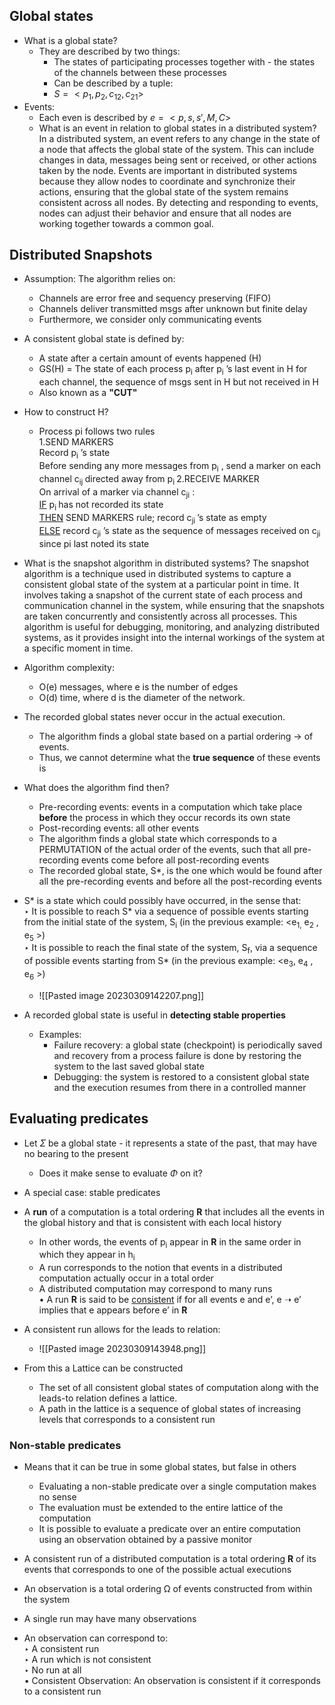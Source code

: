 ## Global states
* What is a global state?
	* They are described by two things:
		* The states of participating processes together with - the states of the channels between these processes
		* Can be described by a tuple:
		* $S = <p_1,p_2,c_{12},c_{21}>$ 
* Events:
	* Each even is described by $e = <p,s,s',M,C>$  
	* What is an event in relation to global states in a distributed system?
		In a distributed system, an event refers to any change in the state of a node that affects the global state of the system. This can include changes in data, messages being sent or received, or other actions taken by the node. Events are important in distributed systems because they allow nodes to coordinate and synchronize their actions, ensuring that the global state of the system remains consistent across all nodes. By detecting and responding to events, nodes can adjust their behavior and ensure that all nodes are working together towards a common goal.

## Distributed Snapshots
* Assumption: The algorithm relies on:
	* Channels are error free and sequency preserving (FIFO)
	* Channels deliver transmitted msgs after unknown but finite delay
	* Furthermore, we consider only communicating events
* A consistent global state is defined by:
	* A state after a certain amount of events happened (H)
	* GS(H) = The state of each process p<sub>i</sub> after p<sub>i</sub> ’s last event in H for each channel, the sequence of msgs sent in H but not received  in H
	* Also known as a **"CUT"** 
* How to construct H?
	* Process pi follows two rules    
		1.SEND MARKERS  
			Record p<sub>i</sub> ’s state  
			Before sending any more messages from p<sub>i</sub> , send a marker on each  
			channel c<sub>ij </sub>directed away from p<sub>i </sub> 
		2.RECEIVE MARKER  
			On arrival of a marker via channel c<sub>ji</sub> :  
			<u>IF</u> p<sub>i </sub>has not recorded its state  
			<u>THEN</u> SEND MARKERS rule; record c<sub>ji </sub>’s state as empty  
			<u>ELSE</u> record c<sub>ji</sub> ’s state as the sequence of messages received on c<sub>ji</sub> since pi last noted its state
* What is the snapshot algorithm in distributed systems?
	The snapshot algorithm is a technique used in distributed systems to capture a consistent global state of the system at a particular point in time. It involves taking a snapshot of the current state of each process and communication channel in the system, while ensuring that the snapshots are taken concurrently and consistently across all processes. This algorithm is useful for debugging, monitoring, and analyzing distributed systems, as it provides insight into the internal workings of the system at a specific moment in time.

* Algorithm complexity:
	* O(e) messages, where e is the number of edges
	* O(d) time, where d is the diameter of the network.

* The recorded global states never occur in the actual execution.
	* The algorithm finds a global state based on a partial ordering -> of events.
	* Thus, we cannot determine what the **true sequence** of these events is
* What does the algorithm find then?
	* Pre-recording events: events in a computation which take place **before** the process in which they occur records its own state
	* Post-recording events: all other events
	* The algorithm finds a global state which corresponds to a PERMUTATION of  the actual order of the events, such that all pre-recording events come before all post-recording events
	* The recorded global state, S*, is the one which would be found after all the pre-recording events and before all the post-recording events  
* S* is a state which could possibly have occurred, in the sense that:  
		‣ It is possible to reach S* via a sequence of possible events starting from the initial state of the system, S<sub>i</sub> (in the previous example: <e<sub>1,</sub> e<sub>2</sub> , e<sub>5</sub> >)  
		‣ It is possible to reach the final state of the system, S<sub>f</sub>, via a sequence of possible events starting from S* (in the previous example: <e<sub>3</sub>, e<sub>4</sub> , e<sub>6</sub> >)  
	* ![[Pasted image 20230309142207.png]]

* A recorded global state is useful in **detecting stable properties**
	* Examples:
		* Failure recovery: a global state (checkpoint) is periodically saved and recovery from a process failure is done by restoring the system to the last saved global state
		* Debugging: the system is restored to a consistent global state and the execution resumes from there in a controlled manner

## Evaluating predicates
* Let $\Sigma$ be a global state - it represents a state of the past, that may have no bearing to the present
	* Does it make sense to evaluate $\Phi$ on it?
* A special case: stable predicates

* A **run** of a computation is a total ordering **R** that includes all the events in the global history and that is consistent with each local history  
	*  In other words, the events of p<sub>i</sub> appear in **R** in the same order in which they appear in h<sub>i</sub>  
	*  A run corresponds to the notion that events in a distributed computation actually occur in a total order  
	*  A distributed computation may correspond to many runs  
• A run **R** is said to be <u>consistent</u> if for all events e and e’, e ➝ e’ implies that e appears before e’ in   **R**  

* A consistent run allows for the leads to relation:
	* ![[Pasted image 20230309143948.png]] 

* From this a Lattice can be constructed
	* The set of all consistent global states of computation along with the leads-to relation defines a lattice.
	* A path in the lattice is a sequence of global states of increasing levels that corresponds to a consistent run

### Non-stable predicates
* Means that it can be true in some global states, but false in others
	* Evaluating a non-stable predicate over a single computation makes no sense  
	* The evaluation must be extended to the entire lattice of the computation 
	* It is possible to evaluate a predicate over an entire computation using an observation obtained by a passive monitor 

* A consistent run of a distributed computation is a total ordering **R** of its events that corresponds to one of the possible actual executions  
*  An observation is a total ordering Ω of events constructed from within the system  
*  A single run may have many observations  
*  An observation can correspond to:  
		‣ A consistent run  
		‣ A run which is not consistent  
		‣ No run at all  
• Consistent Observation: An observation is consistent if it corresponds to a consistent run  
